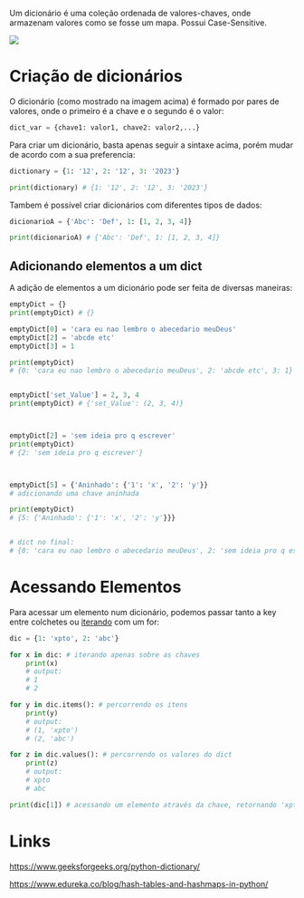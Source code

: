 Um dicionário é uma coleção ordenada de valores-chaves, onde armazenam valores como se fosse um mapa. Possui Case-Sensitive.

![](Images/Python/DPasted%20image%2020231212202458.png)


# Criação de dicionários
O dicionário (como mostrado na imagem acima) é formado por pares de valores, onde o primeiro é a chave e o segundo é o valor:
```python
dict_var = {chave1: valor1, chave2: valor2,...}
```


Para criar um dicionário, basta apenas seguir a sintaxe acima, porém mudar de acordo com a sua preferencia:

```python
dictionary = {1: '12', 2: '12', 3: '2023'}

print(dictionary) # {1: '12', 2: '12', 3: '2023'}
```


Tambem é possível criar dicionários com diferentes tipos de dados:

```python
dicionarioA = {'Abc': 'Def', 1: [1, 2, 3, 4]}

print(dicionarioA) # {'Abc': 'Def', 1: [1, 2, 3, 4]}
```


## Adicionando elementos a um dict

A adição de elementos a um dicionário pode ser feita de diversas maneiras:

```python
emptyDict = {}
print(emptyDict) # {}

emptyDict[0] = 'cara eu nao lembro o abecedario meuDeus'
emptyDict[2] = 'abcde etc'
emptyDict[3] = 1

print(emptyDict)
# {0: 'cara eu nao lembro o abecedario meuDeus', 2: 'abcde etc', 3: 1}


emptyDict['set_Value'] = 2, 3, 4
print(emptyDict) # {'set_Value': (2, 3, 4)}



emptyDict[2] = 'sem ideia pro q escrever'
print(emptyDict)
# {2: 'sem ideia pro q escrever'}



emptyDict[5] = {'Aninhado': {'1': 'x', '2': 'y'}} 
# adicionando uma chave aninhada

print(emptyDict)
# {5: {'Aninhado': {'1': 'x', '2': 'y'}}}


# dict no final:
# {0: 'cara eu nao lembro o abecedario meuDeus', 2: 'sem ideia pro q escrever', 3: 1, 'set_Value': (2, 3, 4), 5: {'Aninhado': {'1': 'x', '2': 'y'}}}

```

# Acessando Elementos
Para acessar um elemento num dicionário, podemos passar tanto a key entre colchetes ou [iterando](Itarables%20and%20Iterators.md) com um for:

```python
dic = {1: 'xpto', 2: 'abc'}

for x in dic: # iterando apenas sobre as chaves
	print(x)
	# output:
	# 1
	# 2

for y in dic.items(): # percorrendo os itens
	print(y)
	# output:
	# (1, 'xpto')
	# (2, 'abc')

for z in dic.values(): # percorrendo os valores do dict
	print(z)
	# output:
	# xpto
	# abc

print(dic[1]) # acessando um elemento através da chave, retornando 'xpto'
```

# Links

https://www.geeksforgeeks.org/python-dictionary/

https://www.edureka.co/blog/hash-tables-and-hashmaps-in-python/